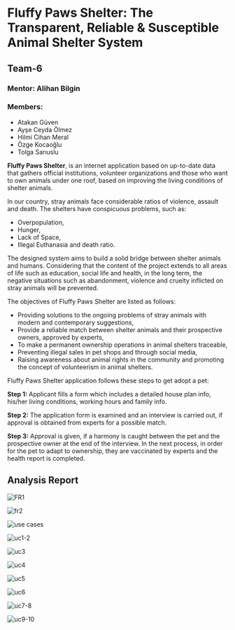 # Fluffy Paws Shelter: The Transparent, Reliable & Susceptible Animal Shelter System

## Team-6

### **Mentor:** Alihan Bilgin

### **Members:**
* Atakan Güven
* Ayşe Ceyda Ölmez
* Hilmi Cihan Meral
* Özge Kocaoğlu
* Tolga Sarıuslu

**Fluffy Paws Shelter**, is an internet application based on up-to-date data that gathers official institutions, volunteer organizations and those who want to own animals under one roof, based on improving the living conditions of shelter animals.

In our country, stray animals face considerable ratios of violence, assault and death. The shelters have conspicuous problems, such as: 
* Overpopulation, 
* Hunger,  
* Lack of Space,  
* Illegal Euthanasia and death ratio. 
  
The designed system aims to build a solid bridge between shelter animals and humans. Considering that the content of the project extends to all areas of life such as education, social life and health, in the long term, the negative situations such as abandonment, violence and cruelty inflicted on stray animals will be prevented.  

The objectives of Fluffy Paws Shelter are listed as follows: 
* Providing solutions to the ongoing problems of stray animals with modern and contemporary suggestions, 
* Provide a reliable match between shelter animals and their prospective owners, approved by experts, 
* To make a permanent ownership operations in animal shelters traceable, 
* Preventing illegal sales in pet shops and through social media, 
* Raising awareness about animal rights in the community and promoting the concept of volunteerism in animal shelters.

Fluffy Paws Shelter application follows these steps to get adopt a pet:   

**Step 1:** Applicant fills a form which includes a detailed house plan info, his/her living conditions, working hours and family info. 

**Step 2:** The application form is examined and an interview is carried out, if approval is obtained from experts for a possible match.

**Step 3:** Approval is given, if a harmony is caught between the pet and the prospective owner at the end of the interview. In the next process, in order for the pet to adapt to ownership, they are vaccinated by experts and the health report is completed.

## Analysis Report

![FR1](https://user-images.githubusercontent.com/29989590/90433043-e3099a00-e0d3-11ea-8693-240cad1238c3.png)

![fr2](https://user-images.githubusercontent.com/29989590/90433145-092f3a00-e0d4-11ea-96cf-40cd58458b27.png)

![use cases](https://user-images.githubusercontent.com/29989590/90433163-10eede80-e0d4-11ea-94e1-6dc4ad67579d.png)

![uc1-2](https://user-images.githubusercontent.com/29989590/90434161-a2ab1b80-e0d5-11ea-95d3-857ca37c9bc1.png)

![uc3](https://user-images.githubusercontent.com/29989590/90433896-3f20ee00-e0d5-11ea-84b5-698e7c0d8bd0.png)

![uc4](https://user-images.githubusercontent.com/29989590/90434340-ec940180-e0d5-11ea-93fe-92a2cf62afdd.png)

![uc5](https://user-images.githubusercontent.com/29989590/90434344-edc52e80-e0d5-11ea-8107-cf56d396c632.png)

![uc6](https://user-images.githubusercontent.com/29989590/90434345-ee5dc500-e0d5-11ea-8496-b0053b508b7d.png)

![uc7-8](https://user-images.githubusercontent.com/29989590/90434347-eef65b80-e0d5-11ea-9746-340f1d84dd9b.png)

![uc9-10](https://user-images.githubusercontent.com/29989590/90434352-ef8ef200-e0d5-11ea-937a-dd7c9bcbbf94.png)


